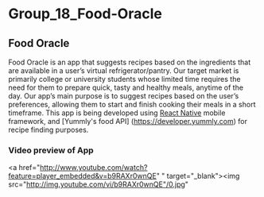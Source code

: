 # Group_18_Food-Oracle 

## Food Oracle

Food Oracle is an app that suggests recipes based on the ingredients that are available in a user’s virtual refrigerator/pantry. Our target market is primarily college or university students whose limited time requires the need for them to prepare quick, tasty and healthy meals, anytime of the day. Our app’s main purpose is to suggest recipes based on the user’s preferences, allowing them to start and finish cooking their meals in a short timeframe. This app is being developed using [React Native](http://www.reactnative.com) mobile framework, and [Yummly's food API] (https://developer.yummly.com) for recipe finding purposes. 

### Video preview of App

<a href="http://www.youtube.com/watch?feature=player_embedded&v=b9RAXr0wnQE"
" target="_blank"><img src="http://img.youtube.com/vi/b9RAXr0wnQE"/0.jpg" 
</a>
